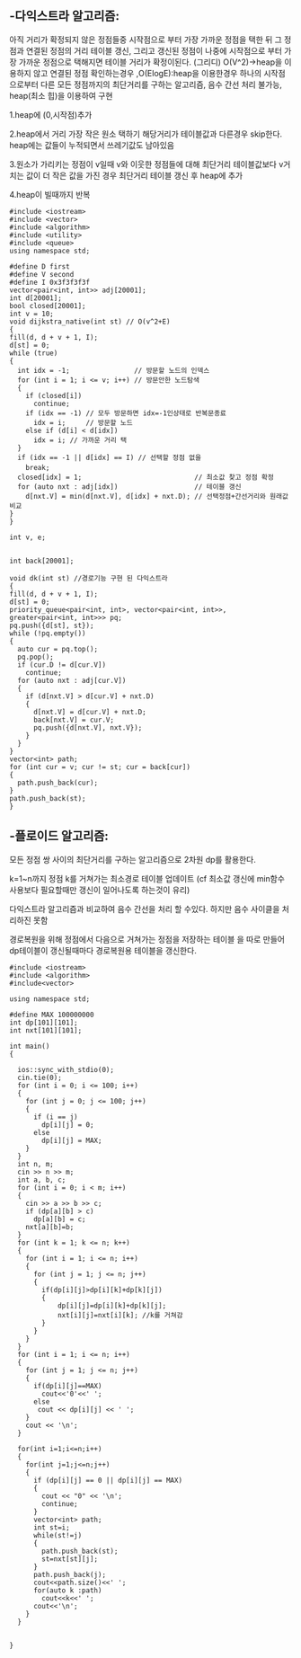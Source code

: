 -다익스트라 알고리즘:
-
아직 거리가 확정되지 않은 정점들중 시작점으로 부터 가장 가까운 정점을 택한 뒤 그 정점과 연결된 정점의 거리 테이블 갱신, 그리고 갱신된 정점이 나중에 시작점으로 부터 가장 가까운 정점으로 택해지면 테이블 거리가 확정이된다.  (그리디)    O(V^2)->heap을 이용하지 않고 연결된 정점 확인하는경우   ,O(ElogE):heap을 이용한경우 
하나의 시작점으로부터 다른 모든 정점까지의 최단거리를 구하는 알고리즘, 음수 간선 처리 불가능, heap(최소 힙)을 이용하여 구현 

  1.heap에 (0,시작점)추가 

  2.heap에서 거리 가장 작은 원소 택하기 해당거리가 테이블값과 다른경우 skip한다. heap에는 값들이 누적되면서 쓰레기값도 남아있음 

  3.원소가 가리키는 정점이 v일때 v와 이웃한 정점들에 대해 최단거리 테이블값보다 v거치는 값이 더 작은 값을 가진 경우 최단거리 테이블 갱신 후 heap에 추가 

  4.heap이 빌때까지 반복 
  ```
#include <iostream>
#include <vector>
#include <algorithm>
#include <utility>
#include <queue>
using namespace std;

#define D first
#define V second
#define I 0x3f3f3f3f
vector<pair<int, int>> adj[20001];
int d[20001];
bool closed[20001];
int v = 10;
void dijkstra_native(int st) // O(v^2+E)
{
  fill(d, d + v + 1, I);
  d[st] = 0;
  while (true)
  {
    int idx = -1;                // 방문할 노드의 인덱스
    for (int i = 1; i <= v; i++) // 방문안한 노드탐색
    {
      if (closed[i])
        continue;
      if (idx == -1) // 모두 방문하면 idx=-1인상태로 반복문종료
        idx = i;     // 방문할 노드
      else if (d[i] < d[idx])
        idx = i; // 가까운 거리 택
    }
    if (idx == -1 || d[idx] == I) // 선택할 정점 없을
      break;
    closed[idx] = 1;                            // 최소값 찾고 정점 확정
    for (auto nxt : adj[idx])                   // 테이블 갱신
      d[nxt.V] = min(d[nxt.V], d[idx] + nxt.D); // 선택정점+간선거리와 원래값 비교
  }
}

int v, e;


int back[20001];

void dk(int st) //경로기능 구현 된 다익스트라 
{
  fill(d, d + v + 1, I);
  d[st] = 0;
  priority_queue<pair<int, int>, vector<pair<int, int>>, greater<pair<int, int>>> pq;
  pq.push({d[st], st});
  while (!pq.empty())
  {
    auto cur = pq.top();
    pq.pop();
    if (cur.D != d[cur.V])
      continue;
    for (auto nxt : adj[cur.V])
    {
      if (d[nxt.V] > d[cur.V] + nxt.D)
      {
        d[nxt.V] = d[cur.V] + nxt.D;
        back[nxt.V] = cur.V;
        pq.push({d[nxt.V], nxt.V});
      }
    }
  }
  vector<int> path;
  for (int cur = v; cur != st; cur = back[cur])
  {
    path.push_back(cur);
  }
  path.push_back(st);
}
```
-플로이드 알고리즘: 
-
모든 정점 쌍 사이의 최단거리를 구하는 알고리즘으로 2차원 dp를 활용한다.

k=1~n까지 정점 k를 거쳐가는 최소경로 테이블 업데이트  (cf 최소값 갱신에 min함수 사용보다 필요할때만 갱신이 일어나도록 하는것이 유리)

 다익스트라 알고리즘과 비교하여 음수 간선을 처리 할 수있다. 하지만 음수 사이클을 처리하진 못함 

 경로복원을 위해 정점에서 다음으로 거쳐가는 정점을 저장하는 테이블 을 따로 만들어 dp테이블이 갱신될때마다  경로복원용 테이블을 갱신한다. 

```
#include <iostream>
#include <algorithm>
#include<vector>

using namespace std;

#define MAX 100000000
int dp[101][101];
int nxt[101][101];

int main()
{

  ios::sync_with_stdio(0);
  cin.tie(0);
  for (int i = 0; i <= 100; i++)
  {
    for (int j = 0; j <= 100; j++)
    {
      if (i == j)
        dp[i][j] = 0;
      else
        dp[i][j] = MAX;
    }
  }
  int n, m;
  cin >> n >> m;
  int a, b, c;
  for (int i = 0; i < m; i++)
  {
    cin >> a >> b >> c;
    if (dp[a][b] > c)
      dp[a][b] = c;
    nxt[a][b]=b;
  }
  for (int k = 1; k <= n; k++)
  {
    for (int i = 1; i <= n; i++)
    {
      for (int j = 1; j <= n; j++)
      {
        if(dp[i][j]>dp[i][k]+dp[k][j])
        {
            dp[i][j]=dp[i][k]+dp[k][j];
            nxt[i][j]=nxt[i][k]; //k를 거쳐감 
        }
      }
    }
  }
  for (int i = 1; i <= n; i++)
  {
    for (int j = 1; j <= n; j++)
    {
      if(dp[i][j]==MAX)
        cout<<'0'<<' ';
      else
       cout << dp[i][j] << ' ';
    }
    cout << '\n';
  }

  for(int i=1;i<=n;i++)
  {
    for(int j=1;j<=n;j++)
    {
      if (dp[i][j] == 0 || dp[i][j] == MAX)
      {
        cout << "0" << '\n';
        continue;
      }
      vector<int> path;
      int st=i;
      while(st!=j)
      {
        path.push_back(st);
        st=nxt[st][j];
      }
      path.push_back(j);
      cout<<path.size()<<' ';
      for(auto k :path)
        cout<<k<<' ';
      cout<<'\n';
    }
  }


}
```






